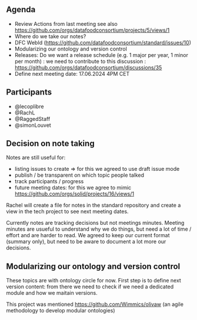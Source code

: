 ## Agenda
- Review Actions from last meeting see also https://github.com/orgs/datafoodconsortium/projects/5/views/1
- Where do we take our notes?
- DFC WebId (https://github.com/datafoodconsortium/standard/issues/10)
- Modularizing our ontology and version control
- Releases: Do we want a release schedule (e.g. 1 major per year, 1 minor per month) : we need to contribute to this discussion : https://github.com/orgs/datafoodconsortium/discussions/35
- Define next meeting date: 17.06.2024 4PM CET

## Participants

- @lecoplibre
- @RachL
- @RaggedStaff
- @simonLouvet

## Decision on note taking

Notes are still useful for:
- listing issues to create => for this we agreed to use draft issue mode
- publish / be transparent on which topic people talked
- track participants / progress
- future meeting dates: for this we agree to mimic https://github.com/orgs/solid/projects/16/views/1

Rachel will create a file for notes in the standard repository and create a view in the tech project to see next meeting dates. 

Currently notes are tracking decisions but not meetings minutes. Meeting minutes are usueful to understand why we do things, but need a lot of time / effort and are harder to read. We agreed to keep our current format (summary only), but need to be aware to document a lot more our decisions.

## Modularizing our ontology and version control

These topics are with ontology circle for now. First step is to define next version content: from there we need to check if we need a dedicated module and how we maitain versions.

This project was mentioned https://github.com/Wimmics/olivaw (an agile methodology to develop modular ontologies)

